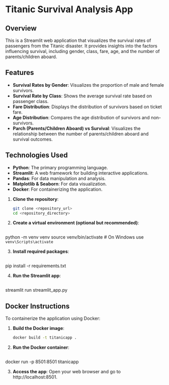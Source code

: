 # Titanic Survival Analysis App

## Overview
This is a Streamlit web application that visualizes the survival rates of passengers from the Titanic disaster. It provides insights into the factors influencing survival, including gender, class, fare, age, and the number of parents/children aboard.

## Features
- **Survival Rates by Gender**: Visualizes the proportion of male and female survivors.
- **Survival Rate by Class**: Shows the average survival rate based on passenger class.
- **Fare Distribution**: Displays the distribution of survivors based on ticket fare.
- **Age Distribution**: Compares the age distribution of survivors and non-survivors.
- **Parch (Parents/Children Aboard) vs Survival**: Visualizes the relationship between the number of parents/children aboard and survival outcomes.

## Technologies Used
- **Python**: The primary programming language.
- **Streamlit**: A web framework for building interactive applications.
- **Pandas**: For data manipulation and analysis.
- **Matplotlib & Seaborn**: For data visualization.
- **Docker**: For containerizing the application.

1. **Clone the repository**:
   ```bash
   git clone <repository_url>
   cd <repository_directory>

2. **Create a virtual environment (optional but recommended)**:
   ```bash
  python -m venv venv
  source venv/bin/activate  # On Windows use `venv\Scripts\activate`

3. **Install required packages**:
   ```bash
  pip install -r requirements.txt

4. **Run the Streamlit app**:
   ```bash
  streamlit run streamlit_app.py


## Docker Instructions
To containerize the application using Docker:

1. **Build the Docker image**:
   ```bash
   docker build -t titanicapp .

2. **Run the Docker container**:
   ```bash
  docker run -p 8501:8501 titanicapp

3. **Access the app**:
   Open your web browser and go to http://localhost:8501.



